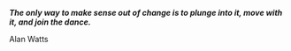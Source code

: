 _**The only way to make sense out of change is to plunge into it, move with it, and join the dance.**_

Alan Watts